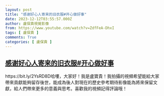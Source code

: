 ```yaml
---
layout: post
title: "感谢好心人寄来的旧衣服#开心做好事"
date: 2023-12-12T03:55:57.000Z
author: 盧保貴視覺影像
from: https://www.youtube.com/watch?v=ZdfFeA-DhxI
tags: [ 盧保貴 ]
comments: True
categories: [ 盧保貴 ]
---
```

<!--1702353357000-->
[感谢好心人寄来的旧衣服#开心做好事](https://www.youtube.com/watch?v=ZdfFeA-DhxI)
------

<div>
https://bit.ly/2YsRD8D哈嘍，大家好！我是盧寶貴！我拍攝的視頻希望能給大家帶來貢獻能夠留存後世，能成為後人對現在的歷史參考期待影像能為將來保留文獻，給人們帶來更多的意義與思考。喜歡我的視頻記得評論哦！
</div>
